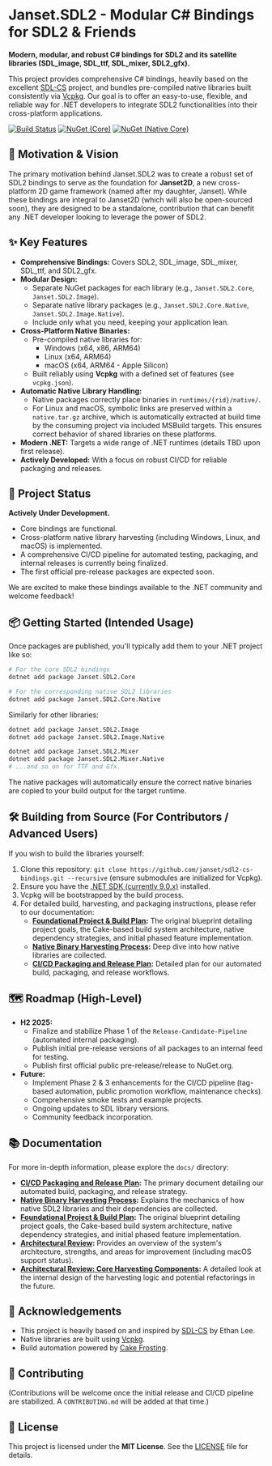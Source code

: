 # Janset.SDL2 - Modular C# Bindings for SDL2 & Friends

**Modern, modular, and robust C# bindings for SDL2 and its satellite libraries (SDL_image, SDL_ttf, SDL_mixer, SDL2_gfx).**

This project provides comprehensive C# bindings, heavily based on the excellent [SDL-CS](https://github.com/flibitijibibo/SDL2-CS) project, and bundles pre-compiled native libraries built consistently via [Vcpkg](https://github.com/microsoft/vcpkg). Our goal is to offer an easy-to-use, flexible, and reliable way for .NET developers to integrate SDL2 functionalities into their cross-platform applications.

[![Build Status](https://github.com/janset/sdl2-cs-bindings/actions/workflows/release-candidate-pipeline.yml/badge.svg?branch=master)](https://github.com/janset/sdl2-cs-bindings/actions/workflows/release-candidate-pipeline.yml) <!-- Replace with your actual workflow badge once active -->
[![NuGet (Core)](https://img.shields.io/nuget/v/Janset.SDL2.Core.svg)](https://www.nuget.org/packages/Janset.SDL2.Core/) <!-- Example, update once published -->
[![NuGet (Native Core)](https://img.shields.io/nuget/v/Janset.SDL2.Core.Native.svg)](https://www.nuget.org/packages/Janset.SDL2.Core.Native/) <!-- Example, update once published -->

## 🌱 Motivation & Vision

The primary motivation behind Janset.SDL2 was to create a robust set of SDL2 bindings to serve as the foundation for **Janset2D**, a new cross-platform 2D game framework (named after my daughter, Janset). While these bindings are integral to Janset2D (which will also be open-sourced soon), they are designed to be a standalone, contribution that can benefit any .NET developer looking to leverage the power of SDL2.

## ✨ Key Features

* **Comprehensive Bindings:** Covers SDL2, SDL_image, SDL_mixer, SDL_ttf, and SDL2_gfx.
* **Modular Design:**
  * Separate NuGet packages for each library (e.g., `Janset.SDL2.Core`, `Janset.SDL2.Image`).
  * Separate native library packages (e.g., `Janset.SDL2.Core.Native`, `Janset.SDL2.Image.Native`).
  * Include only what you need, keeping your application lean.
* **Cross-Platform Native Binaries:**
  * Pre-compiled native libraries for:
    * Windows (x64, x86, ARM64)
    * Linux (x64, ARM64)
    * macOS (x64, ARM64 - Apple Silicon)
  * Built reliably using **Vcpkg** with a defined set of features (see `vcpkg.json`).
* **Automatic Native Library Handling:**
  * Native packages correctly place binaries in `runtimes/{rid}/native/`.
  * For Linux and macOS, symbolic links are preserved within a `native.tar.gz` archive, which is automatically extracted at build time by the consuming project via included MSBuild targets. This ensures correct behavior of shared libraries on these platforms.
* **Modern .NET:** Targets a wide range of .NET runtimes (details TBD upon first release).
* **Actively Developed:** With a focus on robust CI/CD for reliable packaging and releases.

## 🚀 Project Status

**Actively Under Development.**

* Core bindings are functional.
* Cross-platform native library harvesting (including Windows, Linux, and macOS) is implemented.
* A comprehensive CI/CD pipeline for automated testing, packaging, and internal releases is currently being finalized.
* The first official pre-release packages are expected soon.

We are excited to make these bindings available to the .NET community and welcome feedback!

## 📦 Getting Started (Intended Usage)

Once packages are published, you'll typically add them to your .NET project like so:

```bash
# For the core SDL2 bindings
dotnet add package Janset.SDL2.Core

# For the corresponding native SDL2 libraries
dotnet add package Janset.SDL2.Core.Native
```

Similarly for other libraries:

```bash
dotnet add package Janset.SDL2.Image
dotnet add package Janset.SDL2.Image.Native

dotnet add package Janset.SDL2.Mixer
dotnet add package Janset.SDL2.Mixer.Native
# ...and so on for TTF and Gfx.
```

The native packages will automatically ensure the correct native binaries are copied to your build output for the target runtime.

## 🛠️ Building from Source (For Contributors / Advanced Users)

If you wish to build the libraries yourself:

1. Clone this repository: `git clone https://github.com/janset/sdl2-cs-bindings.git --recursive` (ensure submodules are initialized for Vcpkg).
2. Ensure you have the [.NET SDK (currently 9.0.x)](https://dotnet.microsoft.com/download) installed.
3. Vcpkg will be bootstrapped by the build process.
4. For detailed build, harvesting, and packaging instructions, please refer to our documentation:
    * **[Foundational Project & Build Plan](./docs/cake-build-plan.md):** The original blueprint detailing project goals, the Cake-based build system architecture, native dependency strategies, and initial phased feature implementation.
    * **[Native Binary Harvesting Process](./docs/harvesting-process.md):** Deep dive into how native libraries are collected.
    * **[CI/CD Packaging and Release Plan](./docs/ci-cd-packaging-and-release-plan.md):** Detailed plan for our automated build, packaging, and release workflows.

## 🗺️ Roadmap (High-Level)

* **H2 2025:** <!-- Adjusted quarter based on typical development pace -->
  * Finalize and stabilize Phase 1 of the `Release-Candidate-Pipeline` (automated internal packaging).
  * Publish initial pre-release versions of all packages to an internal feed for testing.
  * Publish first official public pre-release/release to NuGet.org.
* **Future:**
  * Implement Phase 2 & 3 enhancements for the CI/CD pipeline (tag-based automation, public promotion workflow, maintenance checks).
  * Comprehensive smoke tests and example projects.
  * Ongoing updates to SDL library versions.
  * Community feedback incorporation.

## 📚 Documentation

For more in-depth information, please explore the `docs/` directory:

* **[CI/CD Packaging and Release Plan](./docs/ci-cd-packaging-and-release-plan.md):** The primary document detailing our automated build, packaging, and release strategy.
* **[Native Binary Harvesting Process](./docs/harvesting-process.md):** Explains the mechanics of how native SDL2 libraries and their dependencies are collected.
* **[Foundational Project & Build Plan](./docs/cake-build-plan.md):** The original blueprint detailing project goals, the Cake-based build system architecture, native dependency strategies, and initial phased feature implementation.
* **[Architectural Review](./docs/architectural-review.md):** Provides an overview of the system's architecture, strengths, and areas for improvement (including macOS support status).
* **[Architectural Review: Core Harvesting Components](./docs/architectural-review-core-components.md):** A detailed look at the internal design of the harvesting logic and potential refactorings in the future.

## 🙏 Acknowledgements

* This project is heavily based on and inspired by [SDL-CS](https://github.com/flibitijibibo/SDL2-CS) by Ethan Lee.
* Native libraries are built using [Vcpkg](https://github.com/microsoft/vcpkg).
* Build automation powered by [Cake Frosting](https://cakebuild.net/).

## 🤝 Contributing

(Contributions will be welcome once the initial release and CI/CD pipeline are stabilized. A `CONTRIBUTING.md` will be added at that time.)

## 📜 License

This project is licensed under the **MIT License**. See the [LICENSE](./LICENSE) file for details. <!-- Assuming zlib, please confirm and add LICENSE file -->
